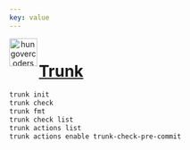 ```yaml
---
key: value
---
```


<header class="site-header">
  <a href="https://blog.hungovercoders.com"><img alt="hungovercoders" src="../assets/logo3.ico"
    width=50px align="left"></a>
</header>

# [Trunk](https://trunk.io/)

```bash
trunk init
trunk check
trunk fmt
trunk check list
trunk actions list
trunk actions enable trunk-check-pre-commit
```